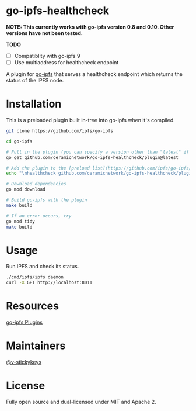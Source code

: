 # go-ipfs-healthcheck

**NOTE: This currently works with go-ipfs version 0.8 and 0.10. Other versions have not been tested.**

**TODO**

- [ ] Compatiblity with go-ipfs 9
- [ ] Use multiaddress for healthcheck endpoint

A plugin for [go-ipfs](https://github.com/ipfs/go-ipfs) that serves a healthcheck endpoint which returns the status of the IPFS node.

# Installation

This is a preloaded plugin built in-tree into go-ipfs when it's compiled.

```sh
git clone https://github.com/ipfs/go-ipfs

cd go-ipfs

# Pull in the plugin (you can specify a version other than "latest" if you'd like)
go get github.com/ceramicnetwork/go-ipfs-healthcheck/plugin@latest

# Add the plugin to the [preload list](https://github.com/ipfs/go-ipfs/blob/master/docs/plugins.md#preloaded-plugins)
echo "\nhealthcheck github.com/ceramicnetwork/go-ipfs-healthcheck/plugin 0" >> plugin/loader/preload_list

# Download dependencies
go mod download

# Build go-ipfs with the plugin
make build

# If an error occurs, try
go mod tidy
make build
```

# Usage

Run IPFS and check its status.
```sh
./cmd/ipfs/ipfs daemon
curl -X GET http://localhost:8011
```

# Resources

[go-ipfs Plugins](https://github.com/ipfs/go-ipfs/blob/master/docs/plugins.md)

# Maintainers

[@v-stickykeys](https://github.com/v-stickykeys)

# License

Fully open source and dual-licensed under MIT and Apache 2.
